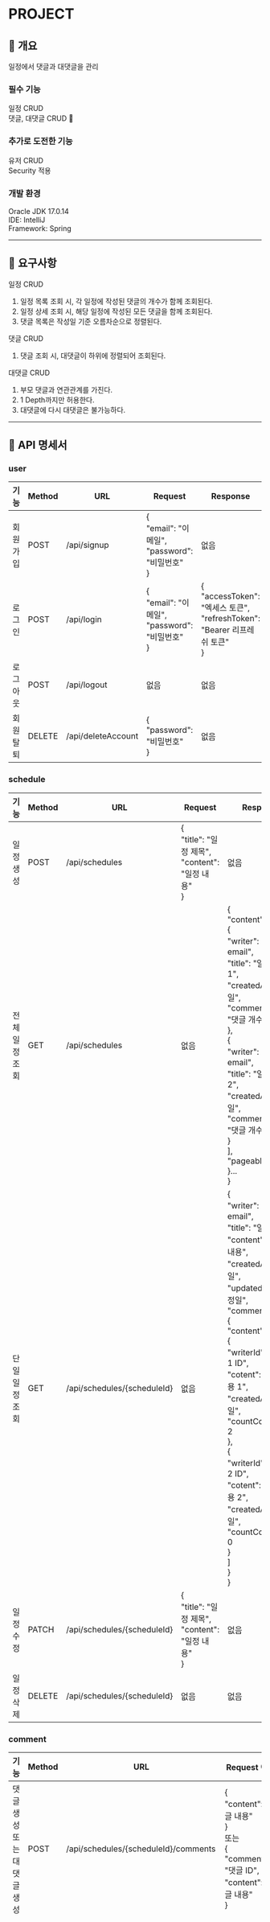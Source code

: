 <!-- 프로젝트 이름 -->
PROJECT
===
:large_blue_diamond: 개요
---
<!-- 프로젝트의 목표가 무엇인가 -->
일정에서 댓글과 대댓글을 관리 

<!-- 무엇을 구현하였는가 -->
### 필수 기능<br>
일정 CRUD<br>
댓글, 대댓글 CRUD
🦊
### 추가로 도전한 기능<br>
유저 CRUD<br>
Security 적용

### **개발 환경**<br>
Oracle JDK 17.0.14
<br>
IDE: IntelliJ
<br>
Framework: Spring

- - -
## :large_blue_diamond: 요구사항
일정 CRUD
1. 일정 목록 조회 시, 각 일정에 작성된 댓글의 개수가 함께 조회된다.
2. 일정 상세 조회 시, 해당 일정에 작성된 모든 댓글을 함께 조회된다.
3. 댓글 목록은 작성일 기준 오름차순으로 정렬된다.

댓글 CRUD
1. 댓글 조회 시, 대댓글이 하위에 정렬되어 조회된다.

대댓글 CRUD
1. 부모 댓글과 연관관계를 가진다.
2. 1 Depth까지만 허용한다.
3. 대댓글에 다시 대댓글은 불가능하다.

- - -
## :large_blue_diamond: API 명세서

### user

| 기능       | Method | URL               | Request                                           | Response| 상태 코드 및 설명 |
|------------|--------|-------------------|---------------------------------------------------|-------------|------------------|
| 회원가입    | POST   | /api/signup        | {<br/>"email": "이메일",<br/>"password": "비밀번호"<br/> } | 없음 | 201 CREATED : 회원가입 성공 |
| 로그인      | POST   | /api/login         | {<br> "email": "이메일",<br> "password": "비밀번호"<br> } | {<br> "accessToken": "엑세스 토큰",<br> "refreshToken": "Bearer 리프레쉬 토큰"<br> } | 200 OK : 로그인 성공 |
| 로그아웃    | POST   | /api/logout        | 없음                                                | 없음 | 200 OK : 로그아웃 성공 |
| 회원 탈퇴   | DELETE | /api/deleteAccount | {<br> "password": "비밀번호"<br> }                    | 없음 | 204 NO_CONTENT : 회원 탈퇴 성공 |

### schedule

| 기능          | Method | URL                        | Request  | Response                                                                                                                                                                                                                                                                                                                  | 상태 코드 및 설명 |
|---------------|--------|----------------------------|-------------|---------------------------------------------------------------------------------------------------------------------------------------------------------------------------------------------------------------------------------------------------------------------------------------------------------------------------|------------------|
| 일정 생성     | POST   | /api/schedules             | {<br/> "title": "일정 제목",<br/> "content": "일정 내용"<br/> } | 없음                                                                                                                                                                                                                                                                                                                        | 201 CREATED : 일정 생성 성공 |
| 전체 일정 조회 | GET    | /api/schedules             | 없음 | {<br/> "content": [<br/> {<br/> "writer": "작성자 1 email",<br/> "title": "일정 제목 1",<br/> "createdAt": "작성일",<br/> "commentCount": "댓글 개수"<br/> },<br/> {<br/> "writer": "작성자 2 email",<br/> "title": "일정 제목 2",<br/> "createdAt": "작성일",<br/> "commentCount": "댓글 개수"<br/> }<br/> ],<br/> "pageable": {<br/>  }...<br/> }            | 200 OK : 전체 일정 조회 성공 |
| 단일 일정 조회 | GET    | /api/schedules/{scheduleId} | 없음 | {<br/> "writer": "작성자 email",<br/> "title": "일정 제목",<br/> "content": "일정 내용",<br/> "createdAt": "작성일",<br/> "updatedAt": "수정일",<br/> "commentPage": {<br/> "content": [<br/> {<br/> "writerId": "작성자 1 ID",<br/> "cotent": "댓글 내용 1",<br/> "createdAt": "작성일",<br/> "countComment": 2<br/> },<br/> {<br/> "writerId": "작성자 2 ID",<br/> "cotent": "댓글 내용 2",<br/> "createdAt": "작성일",<br/> "countComment": 0<br/> }<br/> ]<br/> }<br/> } | 200 OK : 단일 일정 조회 성공 |
| 일정 수정     | PATCH  | /api/schedules/{scheduleId} | {<br/> "title": "일정 제목",<br/> "content": "일정 내용"<br/> } | 없음                                                                                                                                                                                                                                                                                                                        | 200 OK : 일정 수정 성공 |
| 일정 삭제     | DELETE | /api/schedules/{scheduleId} | 없음 | 없음                                                                                                                                                                                                                                                                                                                        | 204 NO_CONTENT : 일정 삭제 성공 |

### comment

| 기능            | Method | URL                                   | Request 예시 | Response 예시                                                                                                                                                                                                                                                                                                             | 상태 코드 및 설명 |
|-----------------|--------|--------------------------------------|--------------|-------------------------------------------------------------------------------------------------------------------------------------------------------------------------------------------------------------------------------------------------------------------------------------------------------------------------|------------------|
| 댓글 생성 또는 대댓글 생성 | POST   | /api/schedules/{scheduleId}/comments | {<br/> "content": "댓글 내용"<br/> }<br/> 또는 <br/>{<br/> "commentId": "댓글 ID",<br/> "content": "댓글 내용"<br/> } | 없음                                                                                                                                                                                                                                                                                                                      | 201 CREATED : 댓글 생성 성공 |
| 댓글 조회       | GET    | /api/schedules/comments/{commentId}  | 없음 | {<br/> "scheduleIdTitle": "일정 제목",<br/> "userEmail": "작성자 email",<br/> "content": "댓글 내용",<br/> "createdAt": "작성일",<br/> "replyList": [<br/> {<br/> "writerId": 1,<br/> "content": "대댓글 내용 1",<br/> "createAt": "작성일"<br/> },<br/> { "writerId": 2,<br/> "content": "대댓글 내용 2",<br/> "createAt": "작성일"<br/> }<br/> ]<br/> } | 200 OK : 댓글 조회 성공 |
| 댓글 수정       | PATCH  | /api/schedules/comments/{commentId}  | {<br/> "content": "댓글 내용"<br/> } | 없음                                                                                                                                                                                                                                                                                                                      | 200 OK : 댓글 수정 성공 |
| 댓글 삭제       | DELETE | /api/schedules/comments/{commentId}  | 없음 | 없음                                                                                                                                                                                                                                                                                                                      | 204 NO_CONTENT : 댓글 삭제 성공 |


- - -
## :large_blue_diamond: ERD
![](https://www.notion.so/image/attachment%3Ac9d3d5ea-cc07-4bf3-9b01-e20b7134730c%3Acomment_(3).png?table=block&id=1f22dc3e-f514-8112-ad40-d8cb18271e8e&spaceId=83c75a39-3aba-4ba4-a792-7aefe4b07895&width=1420&userId=&cache=v2)

- - -
## :large_blue_diamond: 구현된 기능
### 필수기능
일정 CRUD
1. 일정 생성
2. 일정 목록 조회
   - 일정에 작성된 댓글의 개수가 함께 조회된다.
   - 일정이 페이징으로 10개씩 조회된다.
3. 일정 상세 조회
   - 일정에 작성된 댓글이 조회된다.
   - 댓글에 달린 대댓글의 개수가 각 댓글과 함께 조회된다.
   - 댓글 목록은 작성일 기준으로 오름차순 정렬된다.
4. 일정 수정
5. 일정 삭제
   - deletedAt으로 삭제 시간을 입력하여 소프트 딜리트된다.

댓글 CRUD
1. 댓글 생성
   - 댓글 생성과 대댓글 생성은 같은 URL을 사용하며 입력만 추가된다.
     - 대댓글을 달 댓글 id를 requestBody에 입력하면 대댓글로 생성된다.
2. 댓글 조회
   - 댓글에 달린 1 Depth 높은 대댓글이 함께 조회된다.
3. 댓글 수정
4. 댓글 삭제
   - deletedAt으로 삭제 시간을 입력하여 소프트 딜리트된다.

### 추가 도전한 기능
대댓글 CRUD
- 대댓글을 댓글과 하나로 만들어서 구현하였다.
- 댓글은 참조할 댓글의 join하는 것이 아닌 id를 id값 만을 가지고 있다.
- 대댓글을 작성하는 댓글의 Depth에 +1 되기 때문에 1 Depth 이상으로 작성할 수 있다.
- 대댓글에 다시 대댓글이 가능하다.

유저
1. signup
   - email과 비밀번호를 입력받아 유저를 생성
2. login
   - 로그인 시 accessToken과 refreshToken을 반환
     - refreshToken은 Headers을 통해 입력되기 때문에 "Bearer "이 같이 반환된다. 
   - refreshToken을 DB에 저장하여 유지한다.
     - 로그인 유저의 토큰이 DB에 있다면 토큰을 추가로 저장하는 것이 아닌 업데이트한다. 
3. logout
   - 로그아웃 시 refreshToken을 저장하는 DB에서 유저 정보로 해당 데이터를 삭제한다.
     - accessToken 검증할 때 refreshToken의 만료여부로 로그아웃 시 기간이 남은 accessToken으로 사용이 인증이 불가능하다.

시큐리티
1. SecurityConfig
2. JwtFilter

- - -
## :large_blue_diamond: 미구현 기능
유저
- 회원 탈퇴


- - -
## :large_blue_diamond: 구현 예시
### 일정 목록 조회 성공 예시
![](https://www.notion.so/image/attachment%3Ab6151727-8b2a-439c-85c8-3ca133836f3c%3A%EB%AA%A9%EB%A1%9D_%EC%A1%B0%ED%9A%8C_%EC%84%B1%EA%B3%B5.png?table=block&id=1f32dc3e-f514-80c5-94f9-d2e96dd69bde&spaceId=83c75a39-3aba-4ba4-a792-7aefe4b07895&width=1420&userId=&cache=v2)

### 일정 상세 조회 성공 예시
![](https://www.notion.so/image/attachment%3A5b3eb942-ea0a-4b8b-be1b-f3f91b68a9c2%3A%EB%8B%A8%EC%9D%BC_%EC%9D%BC%EC%A0%95_%EC%A1%B0%ED%9A%8C.png?table=block&id=1f32dc3e-f514-80a3-aff9-e1bffafbfbca&spaceId=83c75a39-3aba-4ba4-a792-7aefe4b07895&width=1420&userId=&cache=v2)

### 댓글 조회 성공 예시
![](https://www.notion.so/image/attachment%3A5aa0997f-d2ec-434d-9a6c-ee048ebd217a%3A%EB%8C%93%EA%B8%80_%EC%A1%B0%ED%9A%8C.png?table=block&id=1f32dc3e-f514-8007-bab6-d53ab1a966df&spaceId=83c75a39-3aba-4ba4-a792-7aefe4b07895&width=1420&userId=&cache=v2)

- - -
### :large_blue_diamond: TroubleShouting

### [:memo: TroubleShouting](https://deabaind.tistory.com/42)
